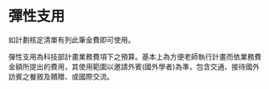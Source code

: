 # 彈性支用

如計劃核定清單有列此筆金費即可使用。

彈性支用為科技部計畫業務費項下之預算。基本上為方便老師執行計畫而依業務費金額所提出的費用，其使用範圍以邀請外賓(國外學者)為準，包含交通、接待國外訪賓之餐敘及饋贈、或國際交流。